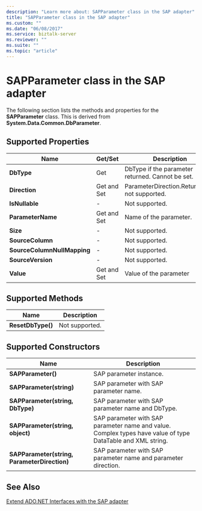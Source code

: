 ```yaml
---
description: "Learn more about: SAPParameter class in the SAP adapter"
title: "SAPParameter class in the SAP adapter"
ms.custom: ""
ms.date: "06/08/2017"
ms.service: biztalk-server
ms.reviewer: ""
ms.suite: ""
ms.topic: "article"
---
```

# SAPParameter class in the SAP adapter
The following section lists the methods and properties for the **SAPParameter** class. This is derived from **System.Data.Common.DbParameter**.  
  
## Supported Properties  
  
|Name|Get/Set|Description|  
|----------|--------------|-----------------|  
|**DbType**|Get|DbType if the parameter returned. Cannot be set.|  
|**Direction**|Get and Set|ParameterDirection.ReturnValue not supported.|  
|**IsNullable**|-|Not supported.|  
|**ParameterName**|Get and Set|Name of the parameter.|  
|**Size**|-|Not supported.|  
|**SourceColumn**|-|Not supported.|  
|**SourceColumnNullMapping**|-|Not supported.|  
|**SourceVersion**|-|Not supported.|  
|**Value**|Get and Set|Value of the parameter|  
  
## Supported Methods  
  
|Name|Description|  
|----------|-----------------|  
|**ResetDbType()**|Not supported.|  
  
## Supported Constructors  
  
|Name|Description|  
|----------|-----------------|  
|**SAPParameter()**|SAP parameter instance.|  
|**SAPParameter(string)**|SAP parameter with SAP parameter name.|  
|**SAPParameter(string, DbType)**|SAP parameter with SAP parameter name and DbType.|  
|**SAPParameter(string, object)**|SAP parameter with SAP parameter name and value. Complex types have value of type DataTable and XML string.|  
|**SAPParameter(string, ParameterDirection)**|SAP parameter with SAP parameter name and parameter direction.|  
  
## See Also  
 [Extend ADO.NET Interfaces with the SAP adapter](../../adapters-and-accelerators/adapter-sap/extend-ado-net-interfaces-with-the-sap-adapter.md)
